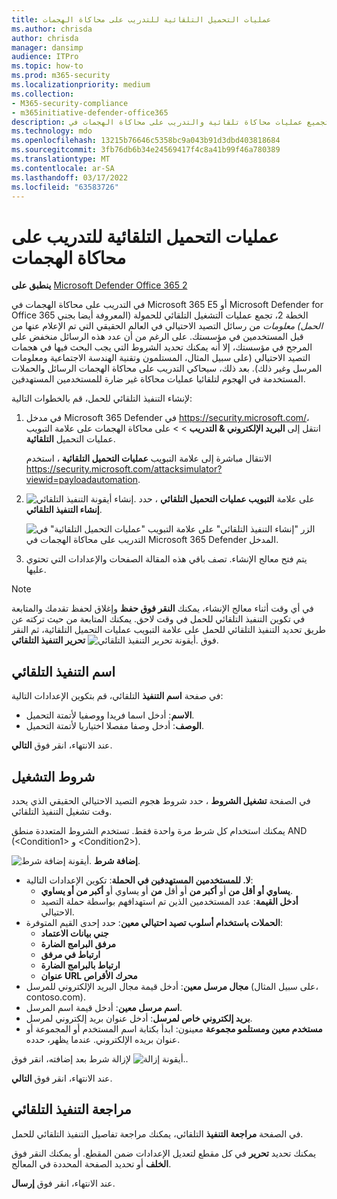 ```yaml
---
title: عمليات التحميل التلقائية للتدريب على محاكاة الهجمات
ms.author: chrisda
author: chrisda
manager: dansimp
audience: ITPro
ms.topic: how-to
ms.prod: m365-security
ms.localizationpriority: medium
ms.collection:
- M365-security-compliance
- m365initiative-defender-office365
description: يمكن للمسؤولين التعرف على كيفية استخدام عمليات التشغيل التلقائي للحمولة (تجميع الحمولة) لتجميع عمليات محاكاة تلقائية والتدريب على محاكاة الهجمات في Microsoft Defender Office 365 2.
ms.technology: mdo
ms.openlocfilehash: 13215b76646c5358bc9a043b91d3dbd403818684
ms.sourcegitcommit: 3fb76db6b34e24569417f4c8a41b99f46a780389
ms.translationtype: MT
ms.contentlocale: ar-SA
ms.lasthandoff: 03/17/2022
ms.locfileid: "63583726"
---
```

# <a name="payload-automations-for-attack-simulation-training"></a>عمليات التحميل التلقائية للتدريب على محاكاة الهجمات

**ينطبق على** [Microsoft Defender Office 365 2](defender-for-office-365.md)

في التدريب على محاكاة الهجمات في Microsoft 365 E5 أو Microsoft Defender for Office 365 الخطة 2، تجمع عمليات التشغيل التلقائي للحمولة (المعروفة أيضا بجني _الحمل) معلومات_ من رسائل التصيد الاحتيالي في العالم الحقيقي التي تم الإعلام عنها من قبل المستخدمين في مؤسستك. على الرغم من أن عدد هذه الرسائل منخفض على المرجح في مؤسستك، إلا أنه يمكنك تحديد الشروط التي يجب البحث فيها في هجمات التصيد الاحتيالي (على سبيل المثال، المستلمون وتقنية الهندسة الاجتماعية ومعلومات المرسل وغير ذلك). بعد ذلك، سيحاكي التدريب على محاكاة الهجمات الرسائل والحملات المستخدمة في الهجوم لتلقائيا عمليات محاكاة غير ضارة للمستخدمين المستهدفين.

لإنشاء التنفيذ التلقائي للحمل، قم بالخطوات التالية:

1. في مدخل Microsoft 365 Defender في <https://security.microsoft.com/>، انتقل إلى **البريد الإلكتروني & التدريب** \>  \> على محاكاة الهجمات على علامة التبويب عمليات التحميل **التلقائية**.

   الانتقال مباشرة إلى علامة التبويب **عمليات التحميل التلقائية** ، استخدم <https://security.microsoft.com/attacksimulator?viewid=payloadautomation>.

2. على علامة **التبويب عمليات التحميل التلقائي** ، حدد ![إنشاء أيقونة التنفيذ التلقائي.](../../media/m365-cc-sc-create-icon.png) **إنشاء التنفيذ التلقائي**.

   ![الزر "إنشاء التنفيذ التلقائي" على علامة التبويب "عمليات التحميل التلقائية" في التدريب على محاكاة الهجمات في Microsoft 365 Defender المدخل.](../../media/attack-sim-training-payload-automations-create.png)

3. يتم فتح معالج الإنشاء. تصف باقي هذه المقالة الصفحات والإعدادات التي تحتوي عليها.

> [!NOTE]
> في أي وقت أثناء معالج الإنشاء، يمكنك **النقر فوق حفظ** وإغلاق لحفظ تقدمك والمتابعة في تكوين التنفيذ التلقائي للحمل في وقت لاحق. يمكنك المتابعة من حيث تركته عن طريق تحديد التنفيذ التلقائي للحمل على علامة التبويب عمليات  التحميل التلقائية، ثم النقر فوق ![أيقونة تحرير التنفيذ التلقائي.](../../media/m365-cc-sc-edit-icon.png) **تحرير التنفيذ التلقائي**.

## <a name="automation-name"></a>اسم التنفيذ التلقائي

في صفحة **اسم التنفيذ** التلقائي، قم بتكوين الإعدادات التالية:

- **الاسم**: أدخل اسما فريدا ووصفيا لأتمتة التحميل.
- **الوصف**: أدخل وصفا مفصلا اختياريا لأتمتة التحميل.

عند الانتهاء، انقر فوق **التالي**.

## <a name="run-conditions"></a>شروط التشغيل

في الصفحة **تشغيل الشروط** ، حدد شروط هجوم التصيد الاحتيالي الحقيقي الذي يحدد وقت تشغيل التنفيذ التلقائي.

يمكنك استخدام كل شرط مرة واحدة فقط. تستخدم الشروط المتعددة منطق AND (\<Condition1\> و \<Condition2\>).

![أيقونة إضافة شرط.](../../media/m365-cc-sc-create-icon.png) **إضافة شرط**.

- **لا. للمستخدمين المستهدفين في الحملة**: تكوين الإعدادات التالية:
  - **يساوي أو** **أقل من** أو **أكبر من** أو أقل **من** أو يساوي أو **أكبر من أو يساوي**.
  - **أدخل القيمة**: عدد المستخدمين الذين تم استهدافهم بواسطة حملة التصيد الاحتيالي.
- **الحملات باستخدام أسلوب تصيد احتيالي معين**: حدد إحدى القيم المتوفرة:
  - **جني بيانات الاعتماد**
  - **مرفق البرامج الضارة**
  - **ارتباط في مرفق**
  - **ارتباط بالبرامج الضارة**
  - **عنوان URL محرك الأقراص**
- **مجال مرسل معين**: أدخل قيمة مجال البريد الإلكتروني للمرسل (على سبيل المثال، contoso.com).
- **اسم مرسل معين**: أدخل قيمة اسم المرسل.
- **بريد إلكتروني خاص لمرسل**: أدخل عنوان بريد إلكتروني لمرسل.
- **مستخدم معين ومستلمو مجموعة** معينون: ابدأ بكتابة اسم المستخدم أو المجموعة أو عنوان بريده الإلكتروني. عندما يظهر، حدده.

لإزالة شرط بعد إضافته، انقر فوق ![أيقونة إزالة.](../../media/m365-cc-sc-delete-icon.png).

عند الانتهاء، انقر فوق **التالي**.

## <a name="review-automation"></a>مراجعة التنفيذ التلقائي

في الصفحة **مراجعة التنفيذ** التلقائي، يمكنك مراجعة تفاصيل التنفيذ التلقائي للحمل.

يمكنك تحديد **تحرير** في كل مقطع لتعديل الإعدادات ضمن المقطع. أو يمكنك النقر فوق **الخلف** أو تحديد الصفحة المحددة في المعالج.

عند الانتهاء، انقر فوق **إرسال**.
